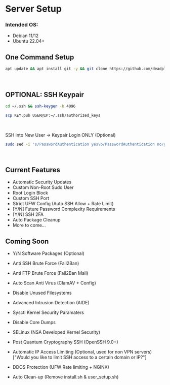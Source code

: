
# Server Setup

### Intended OS:
- Debian 11/12
- Ubuntu 22.04+

## One Command Setup
```bash
apt update && apt install git -y && git clone https://github.com/deadplev-ai/ASS_Auto-Server-Secure.git && cd ASS_Auto-Server-Secure && chmod +x install.sh && ./install.sh
```
<br />

## OPTIONAL: SSH Keypair
```bash
cd ~/.ssh && ssh-keygen -b 4096
```
```bash
scp KEY.pub USER@IP:~/.ssh/authorized_keys
```
<br />

SSH into New User → Keypair Login ONLY (Optional)
```bash
sudo sed -i 's/PasswordAuthentication yes\b/PasswordAuthentication no/gI' /etc/ssh/sshd_config && sudo systemctl restart ssh && echo && echo "***********************" && echo "Security Setup Complete!" && echo "***********************" && echo
```
<br />

## Current Features

- Automatic Security Updates
- Custom Non-Root Sudo User
- Root Login Block
- Custom SSH Port
- Strict UFW Config (Auto SSH Allow + Rate Limit)
- [Y/N] Future Password Complexity Requirements
- [Y/N] SSH 2FA
- Auto Package Cleanup
- More to come...

## Coming Soon

- Y/N Software Packages (Optional)
- Anti SSH Brute Force (Fail2Ban)
- Anti FTP Brute Force (Fail2Ban Mail)
- Auto Scan Anti Virus (ClamAV + Config)
- Disable Unused Filesystems
- Advanced Intrusion Detection (AIDE)
- Sysctl Kernel Security Paramaters
- Disable Core Dumps
- SELinux (NSA Developed Kernel Security)
- Post Quantum Cryptography SSH (OpenSSH 9.0+)
- Automatic IP Access Limiting (Optional, used for non VPN servers) ["Would you like to limit SSH access to a certain domain or IP?"]
- DDOS Protection (UFW Rate limiting + NGINX)

- Auto Clean-up (Remove install.sh & user_setup.sh)
